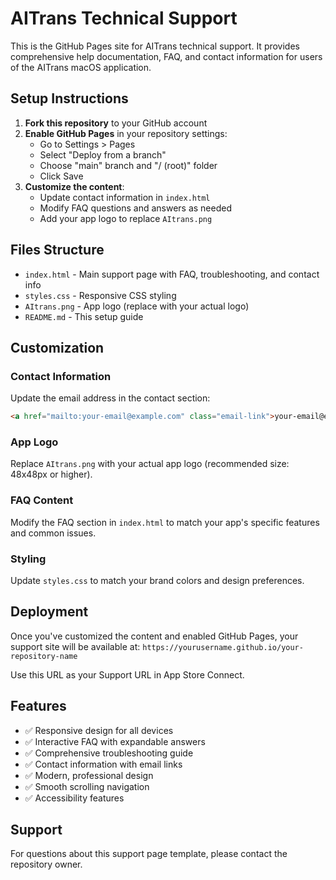 # AITrans Technical Support

This is the GitHub Pages site for AITrans technical support. It provides comprehensive help documentation, FAQ, and contact information for users of the AITrans macOS application.

## Setup Instructions

1. **Fork this repository** to your GitHub account
2. **Enable GitHub Pages** in your repository settings:
   - Go to Settings > Pages
   - Select "Deploy from a branch"
   - Choose "main" branch and "/ (root)" folder
   - Click Save
3. **Customize the content**:
   - Update contact information in `index.html`
   - Modify FAQ questions and answers as needed
   - Add your app logo to replace `AItrans.png`

## Files Structure

- `index.html` - Main support page with FAQ, troubleshooting, and contact info
- `styles.css` - Responsive CSS styling
- `AItrans.png` - App logo (replace with your actual logo)
- `README.md` - This setup guide

## Customization

### Contact Information
Update the email address in the contact section:
```html
<a href="mailto:your-email@example.com" class="email-link">your-email@example.com</a>
```

### App Logo
Replace `AItrans.png` with your actual app logo (recommended size: 48x48px or higher).

### FAQ Content
Modify the FAQ section in `index.html` to match your app's specific features and common issues.

### Styling
Update `styles.css` to match your brand colors and design preferences.

## Deployment

Once you've customized the content and enabled GitHub Pages, your support site will be available at:
`https://yourusername.github.io/your-repository-name`

Use this URL as your Support URL in App Store Connect.

## Features

- ✅ Responsive design for all devices
- ✅ Interactive FAQ with expandable answers
- ✅ Comprehensive troubleshooting guide
- ✅ Contact information with email links
- ✅ Modern, professional design
- ✅ Smooth scrolling navigation
- ✅ Accessibility features

## Support

For questions about this support page template, please contact the repository owner.
